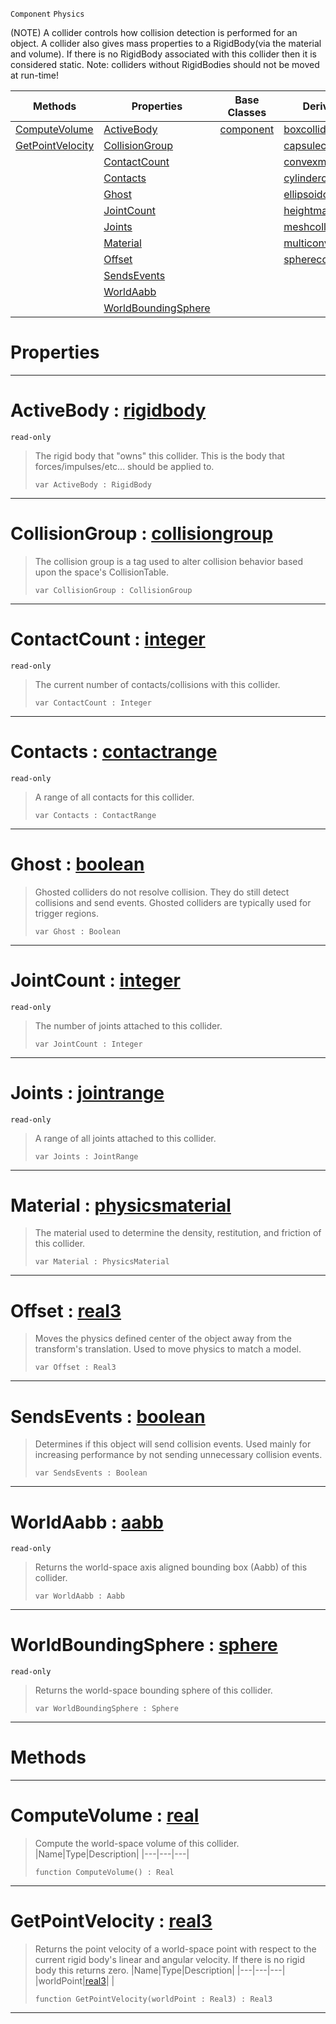  `Component` `Physics`



(NOTE) A collider controls how collision detection is performed for an object. A collider also gives mass properties to a RigidBody(via the material and volume). If there is no RigidBody associated with this collider then it is considered static. Note: colliders without RigidBodies should not be moved at run-time!

|Methods|Properties|Base Classes|Derived Classes|
|---|---|---|---|
|[ ComputeVolume](https://github.com/ZilchEngine/ZilchDocs/blob/master/code_reference/class_reference/collider.markdown#computevolume-zilch-engin)|[ ActiveBody](https://github.com/ZilchEngine/ZilchDocs/blob/master/code_reference/class_reference/collider.markdown#activebody-zilch-engine-d)|[component](https://github.com/ZilchEngine/ZilchDocs/blob/master/code_reference/class_reference/component.markdown)|[boxcollider](https://github.com/ZilchEngine/ZilchDocs/blob/master/code_reference/class_reference/boxcollider.markdown)|
|[ GetPointVelocity](https://github.com/ZilchEngine/ZilchDocs/blob/master/code_reference/class_reference/collider.markdown#getpointvelocity-zilch-en)|[ CollisionGroup](https://github.com/ZilchEngine/ZilchDocs/blob/master/code_reference/class_reference/collider.markdown#collisiongroup-zilch-engi)| |[capsulecollider](https://github.com/ZilchEngine/ZilchDocs/blob/master/code_reference/class_reference/capsulecollider.markdown)|
| |[ ContactCount](https://github.com/ZilchEngine/ZilchDocs/blob/master/code_reference/class_reference/collider.markdown#contactcount-zilch-engine)| |[convexmeshcollider](https://github.com/ZilchEngine/ZilchDocs/blob/master/code_reference/class_reference/convexmeshcollider.markdown)|
| |[ Contacts](https://github.com/ZilchEngine/ZilchDocs/blob/master/code_reference/class_reference/collider.markdown#contacts-zilch-engine-doc)| |[cylindercollider](https://github.com/ZilchEngine/ZilchDocs/blob/master/code_reference/class_reference/cylindercollider.markdown)|
| |[ Ghost](https://github.com/ZilchEngine/ZilchDocs/blob/master/code_reference/class_reference/collider.markdown#ghost-zilch-engine-docume)| |[ellipsoidcollider](https://github.com/ZilchEngine/ZilchDocs/blob/master/code_reference/class_reference/ellipsoidcollider.markdown)|
| |[ JointCount](https://github.com/ZilchEngine/ZilchDocs/blob/master/code_reference/class_reference/collider.markdown#jointcount-zilch-engine-d)| |[heightmapcollider](https://github.com/ZilchEngine/ZilchDocs/blob/master/code_reference/class_reference/heightmapcollider.markdown)|
| |[ Joints](https://github.com/ZilchEngine/ZilchDocs/blob/master/code_reference/class_reference/collider.markdown#joints-zilch-engine-docum)| |[meshcollider](https://github.com/ZilchEngine/ZilchDocs/blob/master/code_reference/class_reference/meshcollider.markdown)|
| |[ Material](https://github.com/ZilchEngine/ZilchDocs/blob/master/code_reference/class_reference/collider.markdown#material-zilch-engine-doc)| |[multiconvexmeshcollider](https://github.com/ZilchEngine/ZilchDocs/blob/master/code_reference/class_reference/multiconvexmeshcollider.markdown)|
| |[ Offset](https://github.com/ZilchEngine/ZilchDocs/blob/master/code_reference/class_reference/collider.markdown#offset-zilch-engine-docum)| |[spherecollider](https://github.com/ZilchEngine/ZilchDocs/blob/master/code_reference/class_reference/spherecollider.markdown)|
| |[ SendsEvents](https://github.com/ZilchEngine/ZilchDocs/blob/master/code_reference/class_reference/collider.markdown#sendsevents-zilch-engine)| | |
| |[ WorldAabb](https://github.com/ZilchEngine/ZilchDocs/blob/master/code_reference/class_reference/collider.markdown#worldaabb-zilch-engine-do)| | |
| |[ WorldBoundingSphere](https://github.com/ZilchEngine/ZilchDocs/blob/master/code_reference/class_reference/collider.markdown#worldboundingsphere-zero)| | |


 #  Properties


---  
 #  ActiveBody : [rigidbody](https://github.com/ZilchEngine/ZilchDocs/blob/master/code_reference/class_reference/rigidbody.markdown)

 `read-only`

> The rigid body that "owns" this collider. This is the body that forces/impulses/etc... should be applied to.
> ``` lang=cpp, name=Nada
> var ActiveBody : RigidBody


---  
 #  CollisionGroup : [collisiongroup](https://github.com/ZilchEngine/ZilchDocs/blob/master/code_reference/class_reference/collisiongroup.markdown)

> The collision group is a tag used to alter collision behavior based upon the space's CollisionTable.
> ``` lang=cpp, name=Nada
> var CollisionGroup : CollisionGroup


---  
 #  ContactCount : [integer](https://github.com/ZilchEngine/ZilchDocs/blob/master/code_reference/nada_base_types/integer.markdown)

 `read-only`

> The current number of contacts/collisions with this collider.
> ``` lang=cpp, name=Nada
> var ContactCount : Integer


---  
 #  Contacts : [contactrange](https://github.com/ZilchEngine/ZilchDocs/blob/master/code_reference/class_reference/contactrange.markdown)

 `read-only`

> A range of all contacts for this collider.
> ``` lang=cpp, name=Nada
> var Contacts : ContactRange


---  
 #  Ghost : [boolean](https://github.com/ZilchEngine/ZilchDocs/blob/master/code_reference/nada_base_types/boolean.markdown)

> Ghosted colliders do not resolve collision. They do still detect collisions and send events. Ghosted colliders are typically used for trigger regions.
> ``` lang=cpp, name=Nada
> var Ghost : Boolean


---  
 #  JointCount : [integer](https://github.com/ZilchEngine/ZilchDocs/blob/master/code_reference/nada_base_types/integer.markdown)

 `read-only`

> The number of joints attached to this collider.
> ``` lang=cpp, name=Nada
> var JointCount : Integer


---  
 #  Joints : [jointrange](https://github.com/ZilchEngine/ZilchDocs/blob/master/code_reference/class_reference/jointrange.markdown)

 `read-only`

> A range of all joints attached to this collider.
> ``` lang=cpp, name=Nada
> var Joints : JointRange


---  
 #  Material : [physicsmaterial](https://github.com/ZilchEngine/ZilchDocs/blob/master/code_reference/class_reference/physicsmaterial.markdown)

> The material used to determine the density, restitution, and friction of this collider.
> ``` lang=cpp, name=Nada
> var Material : PhysicsMaterial


---  
 #  Offset : [real3](https://github.com/ZilchEngine/ZilchDocs/blob/master/code_reference/nada_base_types/real3.markdown)

> Moves the physics defined center of the object away from the transform's translation. Used to move physics to match a model.
> ``` lang=cpp, name=Nada
> var Offset : Real3


---  
 #  SendsEvents : [boolean](https://github.com/ZilchEngine/ZilchDocs/blob/master/code_reference/nada_base_types/boolean.markdown)

> Determines if this object will send collision events. Used mainly for increasing performance by not sending unnecessary collision events.
> ``` lang=cpp, name=Nada
> var SendsEvents : Boolean


---  
 #  WorldAabb : [aabb](https://github.com/ZilchEngine/ZilchDocs/blob/master/code_reference/class_reference/aabb.markdown)

 `read-only`

> Returns the world-space axis aligned bounding box (Aabb) of this collider.
> ``` lang=cpp, name=Nada
> var WorldAabb : Aabb


---  
 #  WorldBoundingSphere : [sphere](https://github.com/ZilchEngine/ZilchDocs/blob/master/code_reference/class_reference/sphere.markdown)

 `read-only`

> Returns the world-space bounding sphere of this collider.
> ``` lang=cpp, name=Nada
> var WorldBoundingSphere : Sphere


---  
 #  Methods


---  
 #  ComputeVolume : [real](https://github.com/ZilchEngine/ZilchDocs/blob/master/code_reference/nada_base_types/real.markdown)

> Compute the world-space volume of this collider.
> |Name|Type|Description|
> |---|---|---|
> ``` lang=cpp, name=Nada
> function ComputeVolume() : Real
> ``` 


---  
 #  GetPointVelocity : [real3](https://github.com/ZilchEngine/ZilchDocs/blob/master/code_reference/nada_base_types/real3.markdown)

> Returns the point velocity of a world-space point with respect to the current rigid body's linear and angular velocity. If there is no rigid body this returns zero.
> |Name|Type|Description|
> |---|---|---|
> |worldPoint|[real3](https://github.com/ZilchEngine/ZilchDocs/blob/master/code_reference/nada_base_types/real3.markdown)| |
> ``` lang=cpp, name=Nada
> function GetPointVelocity(worldPoint : Real3) : Real3
> ``` 


---  
 

 